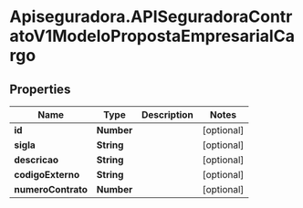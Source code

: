 # Apiseguradora.APISeguradoraContratoV1ModeloPropostaEmpresarialCargo

## Properties
Name | Type | Description | Notes
------------ | ------------- | ------------- | -------------
**id** | **Number** |  | [optional] 
**sigla** | **String** |  | [optional] 
**descricao** | **String** |  | [optional] 
**codigoExterno** | **String** |  | [optional] 
**numeroContrato** | **Number** |  | [optional] 


